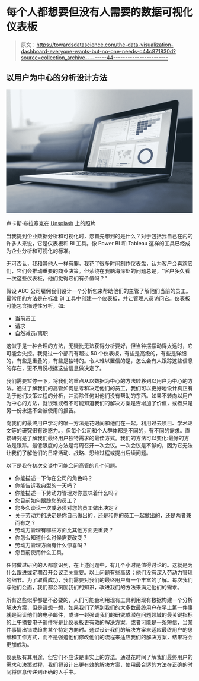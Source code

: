 # 每个人都想要但没有人需要的数据可视化仪表板

> 原文：<https://towardsdatascience.com/the-data-visualization-dashboard-everyone-wants-but-no-one-needs-c44c871830d?source=collection_archive---------44----------------------->

## 以用户为中心的分析设计方法

![](img/ab57e1afde9a261b36e0dc45a5304d93.png)

卢卡斯·布拉塞克在 [Unsplash](https://unsplash.com/s/photos/dashboard?utm_source=unsplash&utm_medium=referral&utm_content=creditCopyText) 上的照片

当我提到企业数据分析和可视化时，您首先想到的是什么？对于包括我自己在内的许多人来说，它是仪表板和 BI 工具。像 Power BI 和 Tableau 这样的工具已经成为企业分析和可视化的标准。

无可否认，我和其他人一样有罪。我花了很多时间制作仪表盘，认为客户会喜欢它们，它们会推动重要的商业决策。但萦绕在我脑海深处的问题总是，“客户多久看一次这些仪表板，他们觉得它们有价值吗？”

假设 ABC 公司雇佣我们设计一个分析包来帮助他们的主管了解他们当前的员工。最常用的方法是在标准 BI 工具中创建一个仪表板，并让管理人员访问它。仪表板可能包含描述性分析，如:

*   当前员工
*   请求
*   自然减员/离职

这似乎是一种合理的方法，无疑比无法获得分析要好，但当钟摆摆动得太远时，它可能会失控。我见过一个部门有超过 50 个仪表板，有些是高级的，有些是详细的，有些是重叠的，有些是独特的。令人难以置信的是，怎么会有人跟踪这些信息的存在，更不用说根据这些信息做决定了。

我们需要暂停一下，将我们的重点从以数据为中心的方法转移到以用户为中心的方法。通过了解我们的高管如何思考和决定他们的员工，我们可以更好地设计真正有助于他们决策过程的分析，并消除任何对他们没有帮助的东西。如果不转向以用户为中心的方法，就很难或者不可能知道我们的解决方案是否增加了价值，或者只是另一份永远不会被使用的报告。

向我们的最终用户学习的唯一方法是花时间和他们在一起。利用过去项目、学术论文等的研究很有诱惑力。，但每个公司和个人群体都是不同的，有不同的需求。直接研究是了解我们最终用户独特需求的最佳方式。我们的方法可以变化:最好的方法是跟踪。最低限度的方法是每周召开一次会议。一次会议是不够的，因为它无法让我们了解他们的日常活动、战略、思维过程或提出后续问题。

以下是我在初次交谈中可能会问高管的几个问题。

*   你能描述一下你在公司的角色吗？
*   你能告诉我典型的一天吗？
*   你能描述一下劳动力管理对你意味着什么吗？
*   您目前如何跟踪您的员工？
*   您多久谈论一次或必须对您的员工做出决定？
*   关于劳动力的决定是你自己做出的，还是和你的员工一起做出的，还是两者兼而有之？
*   劳动力管理有哪些方面比其他方面更重要？
*   你怎么知道什么时候需要改变？
*   劳动力管理方面有什么惊喜吗？
*   您目前使用什么工具。

任何做过研究的人都意识到，在上述问题中，有几个小时是值得讨论的。这就是为什么跟进或定期召开会议至关重要。以上问题有些高级；他们没有深入劳动力管理的细节。为了取得成功，我们需要对我们的最终用户有一个丰富的了解。每次我们与他们会面，我们都会巩固我们的知识，改进我们的方法来满足他们的需求。

所有这些似乎都是不必要的，人们可能会利用现有工具利用现有数据构建一个分析解决方案，但是请想一想，如果我们了解到我们的大多数最终用户在早上第一件事就是阅读他们的电子邮件，或许一封强调我们的研究或潜在问题领域的最关键指标的上午摘要电子邮件将是比仪表板更有效的解决方案。或者可能是一条短信，当某件事情出错或趋向某个特定方向时。通过设计我们的解决方案来适应最终用户的思维和工作方式，而不是强迫他们修改他们的流程来适应我们的解决方案，结果将会更加成功。

仪表板有其用途，但它们不应该是事实上的方法。通过花时间了解我们最终用户的需求和决策过程，我们将设计出更有效的解决方案，使用最合适的方法在正确的时间将信息传递到正确的人手中。